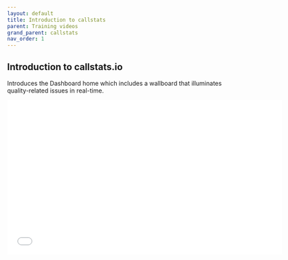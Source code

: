 ```yaml
---
layout: default
title: Introduction to callstats
parent: Training videos
grand_parent: callstats
nav_order: 1
---
```


## Introduction to callstats.io

Introduces the Dashboard home which includes a wallboard that illuminates quality-related issues in real-time.

<iframe class="vidyard_iframe" src="//play.vidyard.com/v8gVdJHseStF28NhwNYVsm.html?" width=640 height=360 scrolling="no" frameborder="0" allowtransparency="true" allowfullscreen></iframe>
